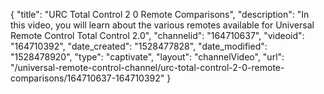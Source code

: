 {
    "title": "URC Total Control 2 0  Remote Comparisons",
    "description": "In this video, you will learn about the various remotes available for Universal Remote Control Total Control 2.0",
    "channelid": "164710637",
    "videoid": "164710392",
    "date_created": "1528477828",
    "date_modified": "1528478920",
    "type": "captivate",
    "layout": "channelVideo",
    "url": "\/universal-remote-control-channel\/urc-total-control-2-0-remote-comparisons\/164710637-164710392"
}